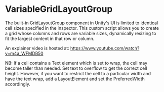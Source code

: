 # VariableGridLayoutGroup

The built-in GridLayoutGroup component in Unity's UI is limited to identical cell sizes specified in the inspector. This custom script allows you to create a grid whose columns and rows are variable sizes, dynamically resizing to fit the largest content in that row or column.

An explainer video is hosted at: https://www.youtube.com/watch?v=m4a_WFMDB50

NB: If a cell contains a Text element which is set to wrap, the cell may become taller than needed. Set text to overflow to get the correct cell height. However, if you want to restrict the cell to a particular width and have the text wrap, add a LayoutElement and set the PreferredWidth accordingly.

